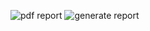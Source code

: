 ![pdf report](https://github.com/Rafay0508/react-native-html-to-pdf/assets/106449952/aa7632ad-f485-4cad-bff7-9f401aecade9)
![generate report](https://github.com/Rafay0508/react-native-html-to-pdf/assets/106449952/ed17049e-6f52-45e7-8a17-79fb78be10f5)
